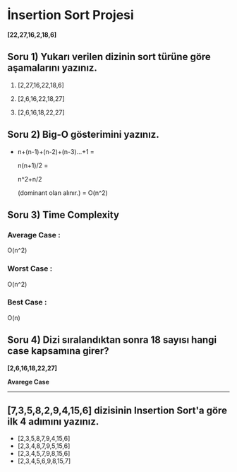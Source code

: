 # İnsertion Sort Projesi

**[22,27,16,2,18,6]**
## Soru 1) Yukarı verilen dizinin sort türüne göre aşamalarını yazınız.

1. [2,27,16,22,18,6]

2. [2,6,16,22,18,27]

3. [2,6,16,18,22,27]

## Soru 2) Big-O gösterimini yazınız.

* n+(n-1)+(n-2)+(n-3)...+1 =

    n(n+1)/2 =

    n^2+n/2 
    
    (dominant olan alınır.)
    = O(n^2)

## Soru 3) Time Complexity

### Average Case :
O(n^2)
### Worst Case :
O(n^2)
### Best Case :
O(n)
## Soru 4) Dizi sıralandıktan sonra 18 sayısı hangi case kapsamına girer?

**[2,6,16,18,22,27]** 
 
 **Avarege Case**
 
 ---
 ## [7,3,5,8,2,9,4,15,6] dizisinin Insertion Sort'a göre ilk 4 adımını yazınız.

 * [2,3,5,8,7,9,4,15,6]
 * [2,3,4,8,7,9,5,15,6]
 * [2,3,4,5,7,9,8,15,6]
 * [2,3,4,5,6,9,8,15,7]
